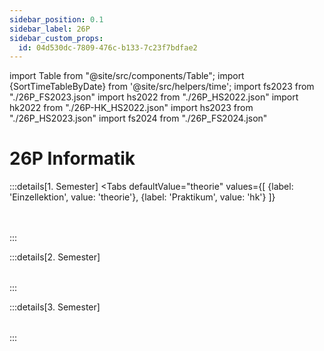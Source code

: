 ```yaml
---
sidebar_position: 0.1
sidebar_label: 26P
sidebar_custom_props:
  id: 04d530dc-7809-476c-b133-7c23f7bdfae2
---
```


import Table from "@site/src/components/Table";
import {SortTimeTableByDate} from '@site/src/helpers/time';
import fs2023 from "./26P_FS2023.json"
import hs2022 from "./26P_HS2022.json"
import hk2022 from "./26P-HK_HS2022.json"
import hs2023 from "./26P_HS2023.json"
import fs2024 from "./26P_FS2024.json"

# 26P Informatik

<Table
  header={["Datum", "Thema", "Inhalt"]}
  compact
  selectable
  rows={fs2024}
  order={SortTimeTableByDate()}
/>

:::details[1. Semester]
<Tabs
    defaultValue="theorie"
    values={[
      {label: 'Einzellektion', value: 'theorie'},
      {label: 'Praktikum', value: 'hk'}
    ]}
>
<TabItem value="theorie">
<Table
  header={["Datum", "Thema", "Inhalt"]}
  compact
  selectable
  rows={hs2022}
  order={SortTimeTableByDate()}
/>
</TabItem>

<TabItem value="hk">
<Table
  header={["Datum", "Halbklasse", "Thema", "Inhalt"]}
  compact
  selectable
  rows={hk2022}
  order={SortTimeTableByDate()}
/>
</TabItem>
</Tabs>
:::

:::details[2. Semester]
<Table
  header={["Datum", "Thema", "Inhalt"]}
  compact
  selectable
  rows={fs2023}
  order={SortTimeTableByDate()}
/>
:::

:::details[3. Semester]
<Table
  header={["Datum", "Thema", "Inhalt"]}
  compact
  selectable
  rows={hs2023}
  order={SortTimeTableByDate()}
/>
:::